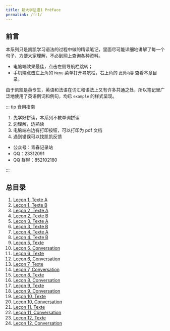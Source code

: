 ```yaml
---
title: 新大学法语1 Préface
permalink: /fr1/
---
```


## 前言

本系列只是凯凯学习语法的过程中做的精读笔记，里面尽可能详细地讲解了每一个句子，方便大家理解，不必到网上查询各种资料。

- 电脑端效果最佳，点击左侧导航栏跳转；
- 手机端点击左上角的 `Menu` 菜单打开导航栏，右上角的 `此页内容` 查看本章目录。

由于凯凯是英专生，英语和法语在词汇和语法上又有许多共通之处，所以笔记里广泛地使用了英语例词和例句，均已 `example` 的样式呈现。

::: tip 食用指南

1. 先学好拼读，本系列不教单词拼读
2. 边理解，边熟读
3. 电脑端右边有打印按钮，可以打印为 pdf 文档
4. 遇到错误可以找凯凯反馈

- 公众号：青春记录站
- QQ：23312091
- QQ 群聊：852102180

:::

## 总目录

1. [Leçon 1, Texte A](/french/fr1/1a/)
2. [Leçon 1, Texte B](/french/fr1/1b/)
3. [Leçon 2, Texte A](/french/fr1/2a/)
4. [Leçon 2, Texte B](/french/fr1/2b/)
5. [Leçon 3, Texte A](/french/fr1/3a/)
6. [Leçon 3, Texte B](/french/fr1/3b/)
7. [Leçon 4, Texte A](/french/fr1/4a/)
8. [Leçon 4, Texte B](/french/fr1/4b/)
9. [Leçon 5, Texte](/french/fr1/5a/)
10. [Leçon 5, Conversation](/french/fr1/5b/)
11. [Leçon 6, Texte](/french/fr1/6a/)
12. [Leçon 6, Conversation](/french/fr1/6b/)
13. [Leçon 7, Texte](/french/fr1/7a/)
14. [Leçon 7, Conversation](/french/fr1/7b/)
15. [Leçon 8, Texte](/french/fr1/8a/)
16. [Leçon 8, Conversation](/french/fr1/8b/)
17. [Leçon 9, Texte](/french/fr1/9a/)
18. [Leçon 9, Conversation](/french/fr1/9b/)
19. [Leçon 10, Texte](/french/fr1/10a/)
20. [Leçon 10, Conversation](/french/fr1/10b/)
21. [Leçon 11, Texte](/french/fr1/11a/)
22. [Leçon 11, Conversation](/french/fr1/11b/)
23. [Leçon 12, Texte](/french/fr1/12a/)
24. [Leçon 12, Conversation](/french/fr1/12b/)
